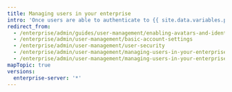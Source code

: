 ```yaml
---
title: Managing users in your enterprise
intro: 'Once users are able to authenticate to {{ site.data.variables.product.product_location_enterprise }}, they''ll want to set up a few basic custom profile settings like an avatar and email notifications.'
redirect_from:
  - /enterprise/admin/guides/user-management/enabling-avatars-and-identicons/
  - /enterprise/admin/user-management/basic-account-settings
  - /enterprise/admin/user-management/user-security
  - /enterprise/admin/user-management/managing-users-in-your-enterprise
  - /enterprise/admin/user-management/managing-users-in-your-enterprise
mapTopic: true
versions:
  enterprise-server: '*'
---
```


